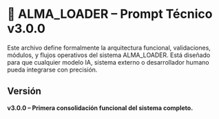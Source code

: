 # 🧠 ALMA_LOADER – Prompt Técnico v3.0.0

Este archivo define formalmente la arquitectura funcional, validaciones, módulos, y flujos operativos del sistema ALMA_LOADER. Está diseñado para que cualquier modelo IA, sistema externo o desarrollador humano pueda integrarse con precisión.


## Versión
**v3.0.0 – Primera consolidación funcional del sistema completo.**


